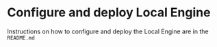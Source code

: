 # Configure and deploy Local Engine

Instructions on how to configure and deploy the Local Engine are in the `README.md`
